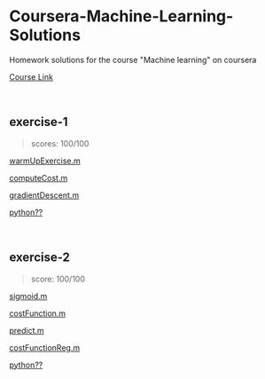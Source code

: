 # Coursera-Machine-Learning-Solutions

Homework solutions for the course "Machine learning" on coursera

[Course Link](https://www.coursera.org/learn/machine-learning/home/welcome)

<br>

## exercise-1

> scores: 100/100

[warmUpExercise.m](ex1/warmUpExercise.m)

[computeCost.m](ex1/computeCost.m)

[gradientDescent.m](ex1/gradientDescent.m)

[python??](ex1.ipynb)

<br>

## exercise-2

> score: 100/100

[sigmoid.m](ex2/sigmoid.m)

[costFunction.m](ex2/costFunction.m)

[predict.m](ex2/predict.m)

[costFunctionReg.m](ex2/costFunctionReg.m)

[python??](ex2.ipynb)